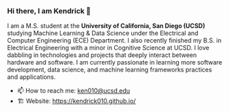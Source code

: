 ### Hi there, I am Kendrick 👋

I am a M.S. student at the **University of California, San Diego (UCSD)** studying Machine Learning & Data Science under the Electrical and Computer Engineering (ECE) Department. I also recently finished my B.S. in Electrical Engineering with a minor in Cognitive Science at UCSD. I love dabbling in technologies and projects that deeply interact between hardware and software. I am currently passionate in learning more software development, data science, and machine learning frameworks practices and applications. 
- 📫 How to reach me: ken010@ucsd.edu
- 🏗️ Website: https://kendrick010.github.io/
